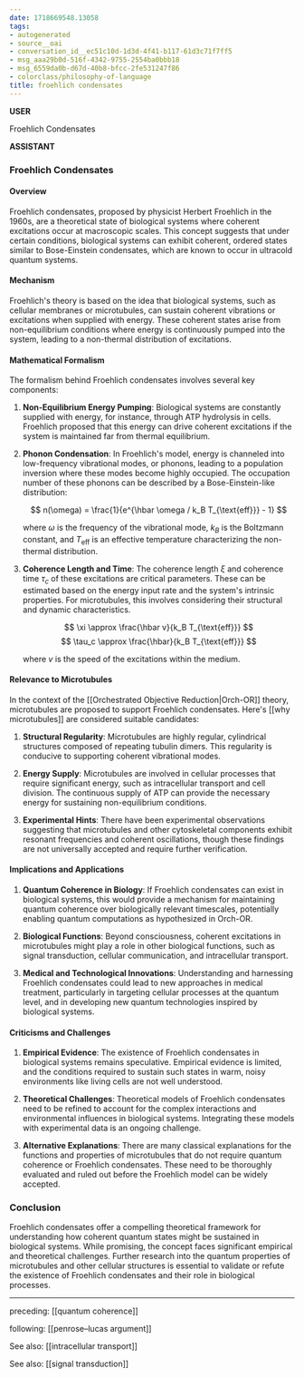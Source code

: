 ```yaml
---
date: 1718669548.13058
tags:
- autogenerated
- source__oai
- conversation_id__ec51c10d-1d3d-4f41-b117-61d3c71f7ff5
- msg_aaa29b0d-516f-4342-9755-2554ba0bbb18
- msg_6559da0b-d67d-40b8-bfcc-2fe531247f86
- colorclass/philosophy-of-language
title: froehlich condensates
---
```


**USER**

Froehlich Condensates


**ASSISTANT**

### Froehlich Condensates

#### Overview

Froehlich condensates, proposed by physicist Herbert Froehlich in the 1960s, are a theoretical state of biological systems where coherent excitations occur at macroscopic scales. This concept suggests that under certain conditions, biological systems can exhibit coherent, ordered states similar to Bose-Einstein condensates, which are known to occur in ultracold quantum systems.

#### Mechanism

Froehlich's theory is based on the idea that biological systems, such as cellular membranes or microtubules, can sustain coherent vibrations or excitations when supplied with energy. These coherent states arise from non-equilibrium conditions where energy is continuously pumped into the system, leading to a non-thermal distribution of excitations.

#### Mathematical Formalism

The formalism behind Froehlich condensates involves several key components:

1. **Non-Equilibrium Energy Pumping**:
   Biological systems are constantly supplied with energy, for instance, through ATP hydrolysis in cells. Froehlich proposed that this energy can drive coherent excitations if the system is maintained far from thermal equilibrium.

2. **Phonon Condensation**:
   In Froehlich's model, energy is channeled into low-frequency vibrational modes, or phonons, leading to a population inversion where these modes become highly occupied. The occupation number of these phonons can be described by a Bose-Einstein-like distribution:

   $$ n(\omega) = \frac{1}{e^{\hbar \omega / k_B T_{\text{eff}}} - 1} $$

   where $\omega$ is the frequency of the vibrational mode, $k_B$ is the Boltzmann constant, and $T_{\text{eff}}$ is an effective temperature characterizing the non-thermal distribution.

3. **Coherence Length and Time**:
   The coherence length $\xi$ and coherence time $\tau_c$ of these excitations are critical parameters. These can be estimated based on the energy input rate and the system's intrinsic properties. For microtubules, this involves considering their structural and dynamic characteristics.

   $$ \xi \approx \frac{\hbar v}{k_B T_{\text{eff}}} $$
   $$ \tau_c \approx \frac{\hbar}{k_B T_{\text{eff}}} $$

   where $v$ is the speed of the excitations within the medium.

#### Relevance to Microtubules

In the context of the [[Orchestrated Objective Reduction|Orch-OR]] theory, microtubules are proposed to support Froehlich condensates. Here's [[why microtubules]] are considered suitable candidates:

1. **Structural Regularity**:
   Microtubules are highly regular, cylindrical structures composed of repeating tubulin dimers. This regularity is conducive to supporting coherent vibrational modes.

2. **Energy Supply**:
   Microtubules are involved in cellular processes that require significant energy, such as intracellular transport and cell division. The continuous supply of ATP can provide the necessary energy for sustaining non-equilibrium conditions.

3. **Experimental Hints**:
   There have been experimental observations suggesting that microtubules and other cytoskeletal components exhibit resonant frequencies and coherent oscillations, though these findings are not universally accepted and require further verification.

#### Implications and Applications

1. **Quantum Coherence in Biology**:
   If Froehlich condensates can exist in biological systems, this would provide a mechanism for maintaining quantum coherence over biologically relevant timescales, potentially enabling quantum computations as hypothesized in Orch-OR.

2. **Biological Functions**:
   Beyond consciousness, coherent excitations in microtubules might play a role in other biological functions, such as signal transduction, cellular communication, and intracellular transport.

3. **Medical and Technological Innovations**:
   Understanding and harnessing Froehlich condensates could lead to new approaches in medical treatment, particularly in targeting cellular processes at the quantum level, and in developing new quantum technologies inspired by biological systems.

#### Criticisms and Challenges

1. **Empirical Evidence**:
   The existence of Froehlich condensates in biological systems remains speculative. Empirical evidence is limited, and the conditions required to sustain such states in warm, noisy environments like living cells are not well understood.

2. **Theoretical Challenges**:
   Theoretical models of Froehlich condensates need to be refined to account for the complex interactions and environmental influences in biological systems. Integrating these models with experimental data is an ongoing challenge.

3. **Alternative Explanations**:
   There are many classical explanations for the functions and properties of microtubules that do not require quantum coherence or Froehlich condensates. These need to be thoroughly evaluated and ruled out before the Froehlich model can be widely accepted.

### Conclusion

Froehlich condensates offer a compelling theoretical framework for understanding how coherent quantum states might be sustained in biological systems. While promising, the concept faces significant empirical and theoretical challenges. Further research into the quantum properties of microtubules and other cellular structures is essential to validate or refute the existence of Froehlich condensates and their role in biological processes.


---

preceding: [[quantum coherence]]  


following: [[penrose–lucas argument]]

See also: [[intracellular transport]]


See also: [[signal transduction]]